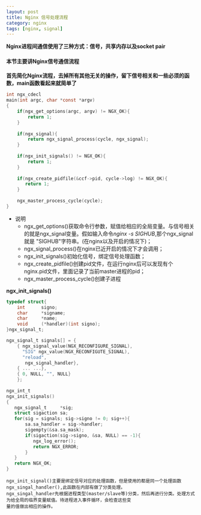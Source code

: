 ```yaml
---
layout: post
title: Nginx 信号处理流程
category: nginx
tags: [nginx, signal]
---
```


**Nginx进程间通信使用了三种方式：信号，共享内存以及socket pair**

#### 本节主要讲Nginx信号通信流程

**首先简化Nginx流程，去掉所有其他无关的操作，留下信号相关和一些必须的函数，main函数看起来就简单了**
```c
int ngx_cdecl
main(int argc, char *const *argv)
{
    if(ngx_get_options(argc, argv) != NGX_OK){
        return 1;
    }
    
    if(ngx_signal){
        return ngx_signal_process(cycle, ngx_signal);
    }
    
    if(ngx_init_signals() != NGX_OK){
        return 1;
    }
    
    if(ngx_create_pidfile(&ccf->pid, cycle->log) != NGX_OK){
       return 1;
    }
    
    ngx_master_process_cycle(cycle);
}
```
* 说明
   - ngx_get_options()获取命令行参数，赋值给相应的全局变量。与信号相关的就是ngx_signal变量。假如输入命令*nginx -s SIGHUB*,那个ngx_signal就是
   "SIGHUB"字符串。(在nginx以及开启的情况下)；
   - ngx_signal_process()在nginx已近开启的情况下才会调用；
   - ngx_init_signals()初始化信号，绑定信号处理函数；
   - ngx_create_pidfile()创建pid文件，在运行nginx后可以发现有个nginx.pid文件，里面记录了当前master进程的pid；
   - ngx_master_process_cycle()创建子进程
   
**ngx_init_signals()**
```c
typedef struct{
    int      signo;
    char     *signame;
    char     *name;
    void     (*handler)(int signo);
}ngx_signal_t;

ngx_signal_t signals[] = {
    { ngx_signal_value(NGX_RECONFIGURE_SIGNAL),
      "SIG" ngx_value(NGX_RECONFIGUTE_SIGNAL),
      "reload",
       ngx_signal_handler},
    { ... ...},
    { 0, NULL, "", NULL}
    };
    
ngx_int_t 
ngx_init_signals()
{
   ngx_signal_t     *sig;
   struct sigaction sa;
   for(sig = signals; sig->signo != 0; sig++){
       sa.sa_handler = sig->handler;
       sigempty(&sa.sa_mask);
       if(sigaction(sig->signo, &sa, NULL) == -1){
          ngx_log_error();
          return NGX_ERROR;
       }
   }
   return NGX_OK;
}
```
    ngx_init_signal()主要是绑定信号对应的处理函数，但是使用的都是同一个处理函数ngx_singal_handler(),此函数在内部有做了分类处理。
    ngx_singal_handler先根据进程类型(master/slave等)分类，然后再进行分类。处理方式为给全局的临界变量赋值。待进程进入事件循环，会检查这些变
    量的值做出相应的操作。
    
```
```
  
  
